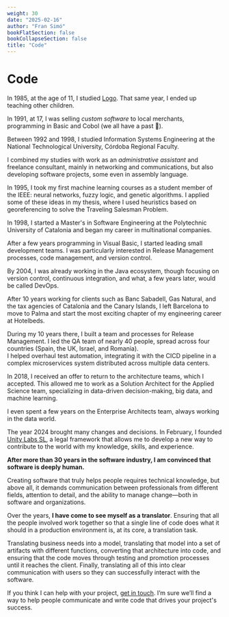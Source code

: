 ```yaml
---
weight: 30
date: "2025-02-16"
author: "Fran Simó"
bookFlatSection: false
bookCollapseSection: false
title: "Code"
---
```


# Code  

In 1985, at the age of 11, I studied [Logo](https://en.wikipedia.org/wiki/Logo_(programming_language)). That same year, I ended up teaching other children.  

In 1991, at 17, I was selling _custom software_ to local merchants, programming in Basic and Cobol (we all have a past 🤪).  

Between 1992 and 1998, I studied Information Systems Engineering at the National Technological University, Córdoba Regional Faculty.  

I combined my studies with work as an _administrative assistant_ and freelance consultant, mainly in networking and communications, but also developing software projects, some even in assembly language.  

In 1995, I took my first machine learning courses as a student member of the IEEE: neural networks, fuzzy logic, and genetic algorithms. I applied some of these ideas in my thesis, where I used heuristics based on georeferencing to solve the Traveling Salesman Problem.  

In 1998, I started a Master's in Software Engineering at the Polytechnic University of Catalonia and began my career in multinational companies.  

After a few years programming in Visual Basic, I started leading small development teams. I was particularly interested in Release Management processes, code management, and version control.  

By 2004, I was already working in the Java ecosystem, though focusing on version control, continuous integration, and what, a few years later, would be called DevOps.  

After 10 years working for clients such as Banc Sabadell, Gas Natural, and the tax agencies of Catalonia and the Canary Islands, I left Barcelona to move to Palma and start the most exciting chapter of my engineering career at Hotelbeds.  

During my 10 years there, I built a team and processes for Release Management. I led the QA team of nearly 40 people, spread across four countries (Spain, the UK, Israel, and Romania).  
I helped overhaul test automation, integrating it with the CICD pipeline in a complex microservices system distributed across multiple data centers.  

In 2018, I received an offer to return to the architecture teams, which I accepted. This allowed me to work as a Solution Architect for the Applied Science team, specializing in data-driven decision-making, big data, and machine learning.  

I even spent a few years on the Enterprise Architects team, always working in the data world.  

The year 2024 brought many changes and decisions. In February, I founded [Unity Labs SL](https://unity-labs.eu/), a legal framework that allows me to develop a new way to contribute to the world with my knowledge, skills, and experience.  

**After more than 30 years in the software industry, I am convinced that software is deeply human.**  

Creating software that truly helps people requires technical knowledge, but above all, it demands communication between professionals from different fields, attention to detail, and the ability to manage change—both in software and organizations.  

Over the years, **I have come to see myself as a translator**. Ensuring that all the people involved work together so that a single line of code does what it should in a production environment is, at its core, a translation task.  

Translating business needs into a model, translating that model into a set of artifacts with different functions, converting that architecture into code, and ensuring that the code moves through testing and promotion processes until it reaches the client. Finally, translating all of this into clear communication with users so they can successfully interact with the software.  

If you think I can help with your project, [get in touch](../contact). I’m sure we’ll find a way to help people communicate and write code that drives your project's success.